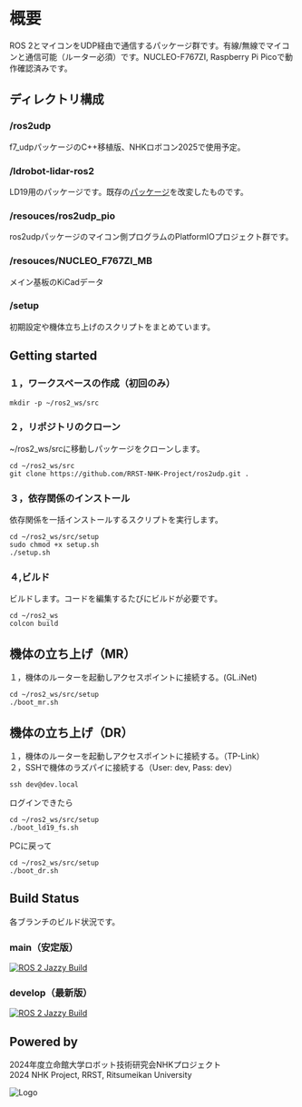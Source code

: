 # 概要
ROS 2とマイコンをUDP経由で通信するパッケージ群です。有線/無線でマイコンと通信可能（ルーター必須）です。NUCLEO-F767ZI, Raspberry Pi Picoで動作確認済みです。

## ディレクトリ構成
### /ros2udp
f7_udpパッケージのC++移植版、NHKロボコン2025で使用予定。  
### /ldrobot-lidar-ros2
LD19用のパッケージです。既存の[パッケージ](https://github.com/Myzhar/ldrobot-lidar-ros2.git)を改変したものです。
### /resouces/ros2udp_pio
ros2udpパッケージのマイコン側プログラムのPlatformIOプロジェクト群です。
### /resouces/NUCLEO_F767ZI_MB
メイン基板のKiCadデータ
### /setup
初期設定や機体立ち上げのスクリプトをまとめています。

## Getting started
### １，ワークスペースの作成（初回のみ）
  
```
mkdir -p ~/ros2_ws/src
```
  
### ２，リポジトリのクローン
~/ros2_ws/srcに移動しパッケージをクローンします。
```
cd ~/ros2_ws/src
git clone https://github.com/RRST-NHK-Project/ros2udp.git .
```
  
### ３，依存関係のインストール
依存関係を一括インストールするスクリプトを実行します。
```
cd ~/ros2_ws/src/setup
sudo chmod +x setup.sh
./setup.sh
```

### ４,ビルド
ビルドします。コードを編集するたびにビルドが必要です。
```
cd ~/ros2_ws
colcon build
```

## 機体の立ち上げ（MR）
１，機体のルーターを起動しアクセスポイントに接続する。(GL.iNet)
```
cd ~/ros2_ws/src/setup
./boot_mr.sh
```
## 機体の立ち上げ（DR）
１，機体のルーターを起動しアクセスポイントに接続する。（TP-Link）  
２，SSHで機体のラズパイに接続する（User: dev, Pass: dev）
```
ssh dev@dev.local
```
ログインできたら
```
cd ~/ros2_ws/src/setup
./boot_ld19_fs.sh
```
PCに戻って

```
cd ~/ros2_ws/src/setup
./boot_dr.sh
```

## Build Status
各ブランチのビルド状況です。
### main（安定版）
[![ROS 2 Jazzy Build](https://github.com/RRST-NHK-Project/ros2udp/actions/workflows/main_jazzy_build_and_test.yml/badge.svg?branch=main)](https://github.com/RRST-NHK-Project/ros2udp/actions/workflows/main_jazzy_build_and_test.yml)  
### develop（最新版）
[![ROS 2 Jazzy Build](https://github.com/RRST-NHK-Project/ros2udp/actions/workflows/main_jazzy_build_and_test.yml/badge.svg?branch=develop&event=push)](https://github.com/RRST-NHK-Project/ros2udp/actions/workflows/main_jazzy_build_and_test.yml)

## Powered by
2024年度立命館大学ロボット技術研究会NHKプロジェクト  
2024 NHK Project, RRST, Ritsumeikan University 

![Logo](https://www.rrst.jp/img/logo.png)
